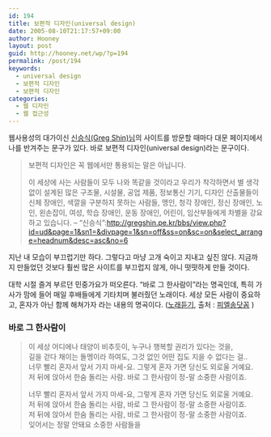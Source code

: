 ```yaml
---
id: 194
title: 보편적 디자인(universal design)
date: 2005-08-10T21:17:57+09:00
author: Hooney
layout: post
guid: http://hooney.net/wp/?p=194
permalink: /post/194
keywords:
  - universal design
  - 보편적 디자인
  - 보편적 디자인
categories:
  - 웹 디자인
  - 웹 접근성
---
```

웹사용성의 대가이신 [신승식(Greg Shin)님](http://gregshin.pe.kr/)의 사이트를 방문할 때마다 대문 페이지에서 나를 반겨주는 문구가 있다. 바로 보편적 디자인(universal design)라는 문구이다.

> 보편적 디자인은 꼭 웹에서만 통용되는 말은 아닙니다. 
> 
> 이 세상에 사는 사람들이 모두 나와 똑같을 것이라고 우리가 착각하면서 별 생각없이 설계된 많은 구조물, 시설물, 공업 제품, 정보통신 기기, 디자인 산출물들이 신체 장애인, 색깔을 구분하지 못하는 사람들, 맹인, 청각 장애인, 정신 장애인, 노인, 왼손잡이, 여성, 학습 장애인, 운동 장애인, 어린이, 임산부들에게 차별을 강요하고 있습니다. &#8211; &#8220;신승식&#8221;:http://gregshin.pe.kr/bbs/view.php?id=ud&page=1&sn1=&divpage=1&sn=off&ss=on&sc=on&select_arrange=headnum&desc=asc&no=6

지난 내 모습이 부끄럽기만 하다. 그렇다고 마냥 고개 숙이고 지내고 싶진 않다. 지금까지 만들었던 것보다 훨씬 많은 사이트를 부끄럽지 않게, 아니 떳떳하게 만들 것이다.

대학 시절 즐겨 부르던 민중가요가 떠오른다. &#8220;바로 그 한사람이&#8221;라는 명곡인데, 특히 가사가 맘에 들어 매일 후배들에게 기타치며 불러줬던 노래이다. 세상 모든 사람이 중요하고, 혼자가 아닌 함께 해쳐가자 라는 내용의 명곡이다. ([노래듣기](//mms.plsong.com/plsong/labor/01/Track9.wma), 출처 : [피엘송닷꼼](http://plsong.com/) )

### 바로 그 한사람이

> 이 세상 어디에나 태양이 비추듯이, 누구나 행복할 권리가 있다는 것을,  
> 길을 걷다 채이는 돌멩이라 하여도, 그것 없인 어떤 집도 지을 수 없다는 걸..  
> 너무 빨리 혼자서 앞서 가지 마세-요. 그렇게 혼자 가면 당신도 외로울 거예요.  
> 저 뒤에 앉아서 한숨 돌리는 사람. 바로 그 한사람이 정-말 소중한 사람이죠.
> 
> 너무 빨리 혼자서 앞서 가지 마세-요, 그렇게 혼자 가면 당신도 외로울 거예요.  
> 저 뒤에 앉아서 한숨 돌리는 사람, 바로 그 한사람이 정-말 소중한 사람이죠.  
> 저 뒤에 앉아서 한숨 돌리는 사람, 바로 그 한사람이 정-말 소중한 사람이죠.  
> 잊어서는 정말 안돼요 소중한 사람들을